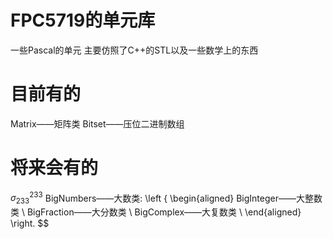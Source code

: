 # FPC5719的单元库
一些Pascal的单元
主要仿照了C++的STL以及一些数学上的东西
# 目前有的
Matrix——矩阵类
Bitset——压位二进制数组

# 将来会有的
$\sigma^233_233$
BigNumbers——大数类:
\left \{ \begin{aligned}
BigInteger——大整数类 \\
BigFraction——大分数类 \\
BigComplex——大复数类 \\
\end{aligned} \right.
$$
